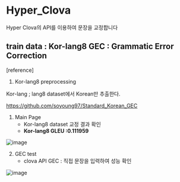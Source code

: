 # Hyper_Clova


Hyper Clova의 API를 이용하여 문장을 교정합니다

train data : Kor-lang8
GEC : Grammatic Error Correction
---

[reference]


1) Kor-lang8 preprocessing 

Kor-lang ; lang8 dataset에서 Korean만 추출한다.

https://github.com/soyoung97/Standard_Korean_GEC

1. Main Page 
    - Kor-lang8 dataset 교정 결과 확인
    - ****Kor-lang8 GLEU :0.111959****



![image](https://user-images.githubusercontent.com/87442649/211485233-c476b2c5-2230-44e4-a9ed-38a8c93dba74.png)



2. GEC test
    - clova API GEC : 직접 문장을 입력하여 성능 확인




![image](https://user-images.githubusercontent.com/87442649/211495814-8585463f-5836-4b8e-9d16-b948bab18647.png)

